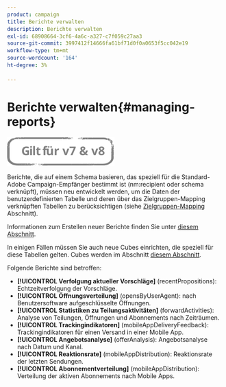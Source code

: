 ```yaml
---
product: campaign
title: Berichte verwalten
description: Berichte verwalten
exl-id: 68908664-3cf6-4a6c-a327-c7f059c27aa3
source-git-commit: 3997412f14666fa61bf71d0f0a0653f5cc042e19
workflow-type: tm+mt
source-wordcount: '164'
ht-degree: 3%

---
```


# Berichte verwalten{#managing-reports}

![](../../assets/common.svg)

Berichte, die auf einem Schema basieren, das speziell für die Standard-Adobe Campaign-Empfänger bestimmt ist (nm:recipient oder schema verknüpft), müssen neu entwickelt werden, um die Daten der benutzerdefinierten Tabelle und deren über das Zielgruppen-Mapping verknüpften Tabellen zu berücksichtigen (siehe [Zielgruppen-Mapping](../../configuration/using/target-mapping.md) Abschnitt).

Informationen zum Erstellen neuer Berichte finden Sie unter [diesem Abschnitt](../../reporting/using/about-reports-creation-in-campaign.md).

In einigen Fällen müssen Sie auch neue Cubes einrichten, die speziell für diese Tabellen gelten. Cubes werden im Abschnitt [diesem Abschnitt](../../reporting/using/about-cubes.md).

Folgende Berichte sind betroffen:

* **[!UICONTROL Verfolgung aktueller Vorschläge]** (recentPropositions): Echtzeitverfolgung der Vorschläge.
* **[!UICONTROL Öffnungsverteilung]** (opensByUserAgent): nach Benutzersoftware aufgeschlüsselte Öffnungen.
* **[!UICONTROL Statistiken zu Teilungsaktivitäten]** (forwardActivities): Analyse von Teilungen, Öffnungen und Abonnements nach Zeiträumen.
* **[!UICONTROL Trackingindikatoren]** (mobileAppDeliveryFeedback): Trackingindikatoren für einen Versand in einer Mobile App.
* **[!UICONTROL Angebotsanalyse]** (offerAnalysis): Angebotsanalyse nach Datum und Kanal.
* **[!UICONTROL Reaktionsrate]** (mobileAppDistribution): Reaktionsrate der letzten Sendungen.
* **[!UICONTROL Abonnementverteilung]** (mobileAppDistribution): Verteilung der aktiven Abonnements nach Mobile Apps.
